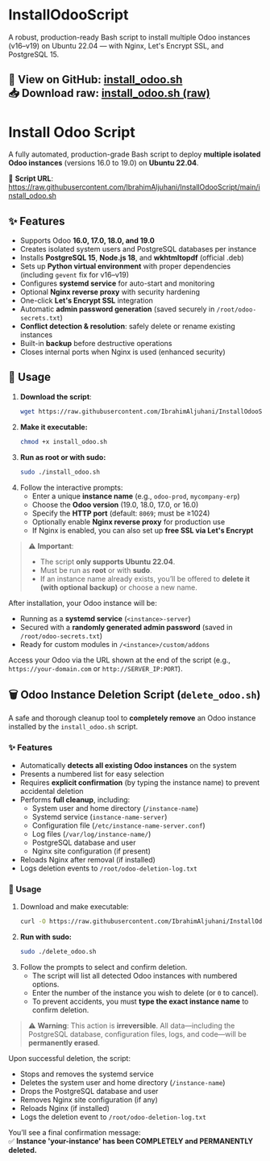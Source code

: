 # InstallOdooScript

A robust, production-ready Bash script to install multiple Odoo instances (v16–v19) on Ubuntu 22.04 — with Nginx, Let's Encrypt SSL, and PostgreSQL 15.

🔗 **View on GitHub**: [install_odoo.sh](https://github.com/IbrahimAljuhani/InstallOdooScript/blob/main/install_odoo.sh)  
📥 **Download raw**: [install_odoo.sh (raw)](https://raw.githubusercontent.com/IbrahimAljuhani/InstallOdooScript/main/install_odoo.sh)
-------------------------------------------
# Install Odoo Script

A fully automated, production-grade Bash script to deploy **multiple isolated Odoo instances** (versions 16.0 to 19.0) on **Ubuntu 22.04**.

🔗 **Script URL**:  
https://raw.githubusercontent.com/IbrahimAljuhani/InstallOdooScript/main/install_odoo.sh

## ✨ Features

- Supports Odoo **16.0, 17.0, 18.0, and 19.0**
- Creates isolated system users and PostgreSQL databases per instance
- Installs **PostgreSQL 15**, **Node.js 18**, and **wkhtmltopdf** (official .deb)
- Sets up **Python virtual environment** with proper dependencies (including `gevent` fix for v16–v19)
- Configures **systemd service** for auto-start and monitoring
- Optional **Nginx reverse proxy** with security hardening
- One-click **Let's Encrypt SSL** integration
- Automatic **admin password generation** (saved securely in `/root/odoo-secrets.txt`)
- **Conflict detection & resolution**: safely delete or rename existing instances
- Built-in **backup** before destructive operations
- Closes internal ports when Nginx is used (enhanced security)

## 🚀 Usage

1. **Download the script**:
   ```bash
   wget https://raw.githubusercontent.com/IbrahimAljuhani/InstallOdooScript/main/install_odoo.sh
2. **Make it executable:**
   ```bash
   chmod +x install_odoo.sh
3. **Run as root or with sudo:**
   ```bash
   sudo ./install_odoo.sh
4. Follow the interactive prompts:
   - Enter a unique **instance name** (e.g., `odoo-prod`, `mycompany-erp`)
   - Choose the **Odoo version** (19.0, 18.0, 17.0, or 16.0)
   - Specify the **HTTP port** (default: `8069`; must be ≥1024)
   - Optionally enable **Nginx reverse proxy** for production use
   - If Nginx is enabled, you can also set up **free SSL via Let's Encrypt**

> ⚠️ **Important**:  
> - The script **only supports Ubuntu 22.04**.  
> - Must be run as **root** or with **sudo**.  
> - If an instance name already exists, you’ll be offered to **delete it (with optional backup)** or choose a new name.

After installation, your Odoo instance will be:
- Running as a **systemd service** (`<instance>-server`)
- Secured with a **randomly generated admin password** (saved in `/root/odoo-secrets.txt`)
- Ready for custom modules in `/<instance>/custom/addons`

Access your Odoo via the URL shown at the end of the script (e.g., `https://your-domain.com` or `http://SERVER_IP:PORT`).

## 🗑️ Odoo Instance Deletion Script (`delete_odoo.sh`)

A safe and thorough cleanup tool to **completely remove** an Odoo instance installed by the `install_odoo.sh` script.

### ✨ Features

- Automatically **detects all existing Odoo instances** on the system
- Presents a numbered list for easy selection
- Requires **explicit confirmation** (by typing the instance name) to prevent accidental deletion
- Performs **full cleanup**, including:
  - System user and home directory (`/instance-name`)
  - Systemd service (`instance-name-server`)
  - Configuration file (`/etc/instance-name-server.conf`)
  - Log files (`/var/log/instance-name/`)
  - PostgreSQL database and user
  - Nginx site configuration (if present)
- Reloads Nginx after removal (if installed)
- Logs deletion events to `/root/odoo-deletion-log.txt`

### 🚀 Usage

1. Download and make executable:
   ```bash
   curl -O https://raw.githubusercontent.com/IbrahimAljuhani/InstallOdooScript/main/delete_odoo.sh && chmod +x delete_odoo.sh
2. **Run with sudo:**
   ```bash
   sudo ./delete_odoo.sh
3. Follow the prompts to select and confirm deletion.
   - The script will list all detected Odoo instances with numbered options.
   - Enter the number of the instance you wish to delete (or `0` to cancel).
   - To prevent accidents, you must **type the exact instance name** to confirm deletion.

> ⚠️ **Warning**: This action is **irreversible**. All data—including the PostgreSQL database, configuration files, logs, and code—will be **permanently erased**.

Upon successful deletion, the script:
- Stops and removes the systemd service
- Deletes the system user and home directory (`/instance-name`)
- Drops the PostgreSQL database and user
- Removes Nginx site configuration (if any)
- Reloads Nginx (if installed)
- Logs the deletion event to `/root/odoo-deletion-log.txt`

You’ll see a final confirmation message:  
✅ **Instance 'your-instance' has been COMPLETELY and PERMANENTLY deleted.**
